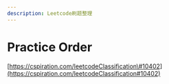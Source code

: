 ```yaml
---
description: Leetcode刷题整理
---
```


# Practice Order

[https://cspiration.com/leetcodeClassification\#10402](https://cspiration.com/leetcodeClassification#10402)

